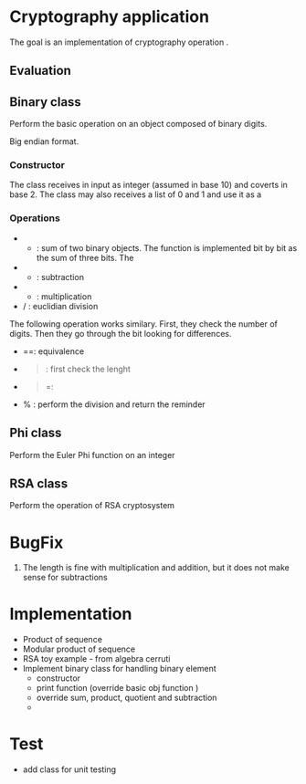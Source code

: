 # Cryptography application
The goal is an implementation of cryptography operation .


## Evaluation

## Binary class
Perform the basic operation on an object composed of binary digits.

Big endian format.

### Constructor
The class receives in input as integer (assumed in base 10) and coverts in base 2. The class may also receives a list of 0 and 1 and use it as a

### Operations

* + : sum of two binary objects. The function is implemented bit by bit as the sum of three bits. The
* - : subtraction
* * : multiplication
* / : euclidian division

The following operation works similary. First, they check the number of digits. Then they go through the bit looking for differences.

* ==: equivalence
* > : first check the lenght
* >=:
* % : perform the division and return the reminder



## Phi class
Perform the Euler Phi function on an integer

## RSA class
Perform the operation of RSA cryptosystem


# BugFix
1. The length is fine with multiplication and addition, but it does not make sense for subtractions


# Implementation
* Product of sequence
* Modular product of sequence
* RSA toy example - from algebra cerruti
* Implement binary class for handling binary element
    * constructor
    * print function (override basic obj function )
    * override sum, product, quotient and subtraction
    *

# Test
* add class for unit testing
